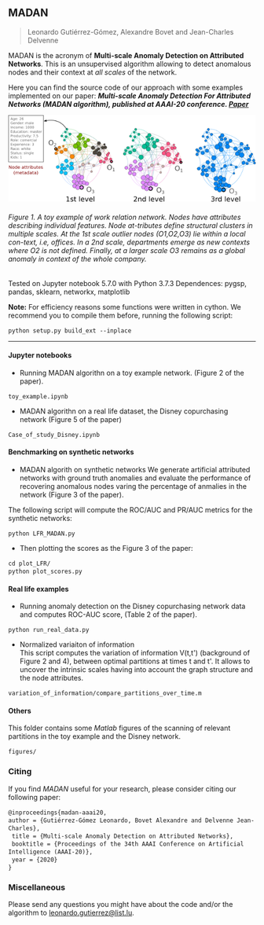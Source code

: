 ## MADAN
> Leonardo Gutiérrez-Gómez, Alexandre Bovet and Jean-Charles Delvenne<br>

MADAN is the acronym of **Multi-scale Anomaly Detection on Attributed Networks**.
This is an unsupervised algorithm allowing to detect anomalous nodes and their context at *all scales* of the network.

Here you can find the source code of our approach with some examples implemented on our paper:
**_Multi-scale Anomaly Detection For Attributed Networks (MADAN algorithm), published at AAAI-20 conference.
[Paper](https://www.aaai.org/Papers/AAAI/2020GB/AAAI-GutierrezL.7044.pdf)_**


<p align="center">
<img src="figures/office.png">
</p>

###### Figure 1. A toy example of work relation network. Nodes have  attributes  describing  individual  features.  Node  at-tributes define structural clusters in multiple scales. At the 1st scale outlier nodes (O1,O2,O3) lie within a local con-text, i.e, offices. In a 2nd scale, departments emerge as new contexts where O2 is not defined. Finally, at a larger scale O3 remains as a global anomaly in context of the whole company.


Tested on Jupyter notebook 5.7.0 with Python 3.7.3
Dependences: pygsp, pandas, sklearn, networkx, matplotlib

**Note:** For efficiency reasons some functions were written in cython. We recommend you to compile them before, running the following script:
```
python setup.py build_ext --inplace 
```

--------------------------------------------------------------------------------------------------------------------

#### Jupyter notebooks ######

* Running MADAN algorithn on a toy example network. (Figure 2 of the paper).

```
toy_example.ipynb
```

* MADAN algorithn on a real life dataset, the Disney copurchasing network (Figure 5 of the paper)

```
Case_of_study_Disney.ipynb
```

#### Benchmarking on synthetic networks ######

* MADAN algorith on synthetic networks
We generate artificial attributed networks with ground truth anomalies and evaluate the performance of recovering anomalous nodes varing the percentage of anmalies in the network (Figure 3 of the paper).

The following script will compute the ROC/AUC and PR/AUC metrics for the synthetic networks:

```
python LFR_MADAN.py
```

* Then plotting the scores as the Figure 3 of the paper:

```
cd plot_LFR/
python plot_scores.py
```

#### Real life examples ######

* Running anomaly detection on the Disney copurchasing network data and computes ROC-AUC score, (Table 2 of the paper).
```
python run_real_data.py
```
    
* Normalized variaiton of information  
This script computes the variation of information V(t,t') (background of Figure 2 and 4), between optimal partitions at times t and t'.
It allows to uncover the intrinsic scales having into account the graph structure and the node attributes.

```
variation_of_information/compare_partitions_over_time.m
```

#### Others ######

This folder contains some *Matlab* figures of the scanning of relevant partitions in the toy example and the Disney network.
```
figures/
```


### Citing
If you find *MADAN* useful for your research, please consider citing our following paper:
```
@inproceedings{madan-aaai20,
author = {Gutiérrez-Gómez Leonardo, Bovet Alexandre and Delvenne Jean-Charles},
 title = {Multi-scale Anomaly Detection on Attributed Networks},
 booktitle = {Proceedings of the 34th AAAI Conference on Artificial Intelligence (AAAI-20)},
 year = {2020}
}
```
### Miscellaneous

Please send any questions you might have about the code and/or the algorithm to <leonardo.gutierrez@list.lu>.
